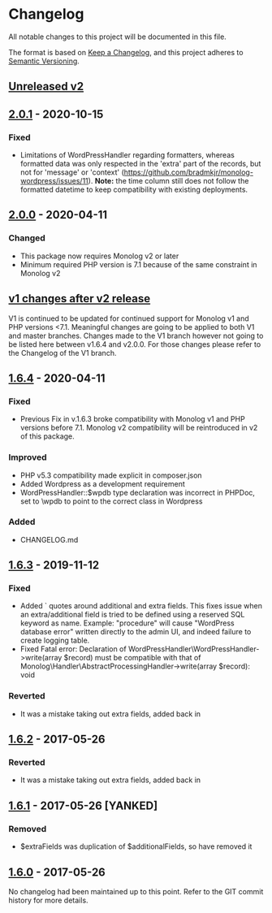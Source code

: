 # Changelog
All notable changes to this project will be documented in this file.

The format is based on [Keep a Changelog](https://keepachangelog.com/en/1.0.0/),
and this project adheres to [Semantic Versioning](https://semver.org/spec/v2.0.0.html).

## [Unreleased v2]

## [2.0.1] - 2020-10-15
### Fixed
- Limitations of WordPressHandler regarding formatters, whereas formatted data was only respected in the 'extra' part of the records, but not for 'message' or 'context' (https://github.com/bradmkjr/monolog-wordpress/issues/11). **Note:** the time column still does not follow the formatted datetime to keep compatibility with existing deployments.

## [2.0.0] - 2020-04-11 
### Changed
- This package now requires Monolog v2 or later
- Minimum required PHP version is 7.1 because of the same constraint in Monolog v2

## [v1 changes after v2 release]
V1 is continued to be updated for continued support for Monolog v1 and PHP versions <7.1. Meaningful changes are going to be applied to both V1 and master branches. Changes made to the V1 branch however not going to be listed here between v1.6.4 and v2.0.0. For those changes please refer to the Changelog of the V1 branch.

## [1.6.4] - 2020-04-11
### Fixed
- Previous Fix in v.1.6.3 broke compatibility with Monolog v1 and PHP versions before 7.1. Monolog v2 compatibility will be reintroduced in v2 of this package.

### Improved
- PHP v5.3 compatibility made explicit in composer.json
- Added Wordpress as a development requirement
- WordPressHandler::$wpdb type declaration was incorrect in PHPDoc, set to \wpdb to point to the correct class in Wordpress

### Added
- CHANGELOG.md

## [1.6.3] - 2019-11-12
### Fixed
- Added ` quotes around additional and extra fields. This fixes issue when an extra/additional field is tried to be defined using a reserved SQL keyword as name. Example: "procedure" will cause "WordPress database error" written directly to the admin UI, and indeed failure to create logging table.
- Fixed Fatal error: Declaration of WordPressHandler\WordPressHandler->write(array $record) must be compatible with that of Monolog\Handler\AbstractProcessingHandler->write(array $record): void

### Reverted
- It was a mistake taking out extra fields, added back in

## [1.6.2] - 2017-05-26
### Reverted
- It was a mistake taking out extra fields, added back in

## [1.6.1] - 2017-05-26 [YANKED]
### Removed
- $extraFields was duplication of $additionalFields, so have removed it

## [1.6.0] - 2017-05-26
No changelog had been maintained up to this point. Refer to the GIT commit history for more details.


[Unreleased v2]: https://github.com/bradmkjr/monolog-wordpress/compare/2.0.1...HEAD
[2.0.1]: https://github.com/bradmkjr/monolog-wordpress/tree/2.0.1
[2.0.0]: https://github.com/bradmkjr/monolog-wordpress/tree/2.0.0
[v1 changes after v2 release]: https://github.com/bradmkjr/monolog-wordpress/compare/1.6.4...v2
[1.6.4]: https://github.com/bradmkjr/monolog-wordpress/tree/1.6.4
[1.6.3]: https://github.com/bradmkjr/monolog-wordpress/tree/1.6.3
[1.6.2]: https://github.com/bradmkjr/monolog-wordpress/tree/1.6.2
[1.6.1]: https://github.com/bradmkjr/monolog-wordpress/tree/1.6.1
[1.6.0]: https://github.com/bradmkjr/monolog-wordpress/tree/1.6.0

